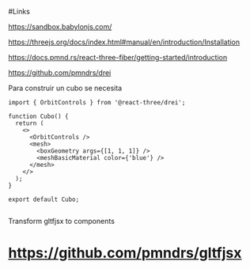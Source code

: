 #Links

https://sandbox.babylonjs.com/

https://threejs.org/docs/index.html#manual/en/introduction/Installation

https://docs.pmnd.rs/react-three-fiber/getting-started/introduction

https://github.com/pmndrs/drei

Para construir un cubo se necesita

```
import { OrbitControls } from '@react-three/drei';

function Cubo() {
  return (
    <>
      <OrbitControls />
      <mesh>
        <boxGeometry args={[1, 1, 1]} />
        <meshBasicMaterial color={'blue'} />
      </mesh>
    </>
  );
}

export default Cubo;


```

Transform gltfjsx to components

# https://github.com/pmndrs/gltfjsx
